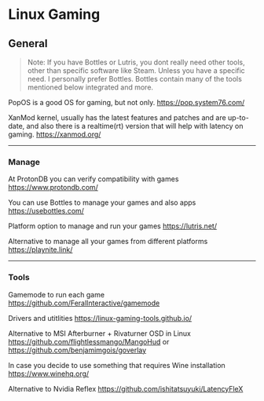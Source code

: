 # Linux Gaming

## General

> Note: If you have Bottles or Lutris, you dont really need other tools, other than specific software like Steam. Unless you have a specific need. I personally prefer Bottles. Bottles contain many of the tools mentioned below integrated and more.

PopOS is a good OS for gaming, but not only. <https://pop.system76.com/>

XanMod kernel, usually has the latest features and patches and are up-to-date, and also there is a realtime(rt) version that will help with latency on gaming. <https://xanmod.org/>

---

### Manage

At ProtonDB you can verify compatibility with games <https://www.protondb.com/>

You can use Bottles to manage your games and also apps <https://usebottles.com/>

Platform option to manage and run your games <https://lutris.net/>

Alternative to manage all your games from different platforms <https://playnite.link/>

---

### Tools

Gamemode to run each game <https://github.com/FeralInteractive/gamemode>

Drivers and utitlities <https://linux-gaming-tools.github.io/>

Alternative to MSI Afterburner + Rivaturner OSD in Linux <https://github.com/flightlessmango/MangoHud> or <https://github.com/benjamimgois/goverlay>

In case you decide to use something that requires Wine installation <https://www.winehq.org/>

Alternative to Nvidia Reflex <https://github.com/ishitatsuyuki/LatencyFleX>
